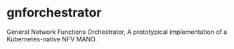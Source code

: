 # gnforchestrator
General Network Functions Orchestrator, A prototypical implementation of a Kubernetes-native NFV MANO.
